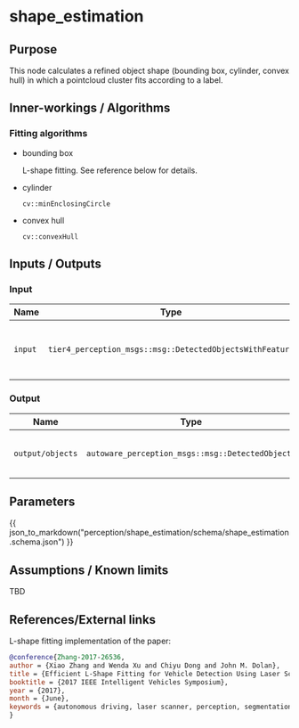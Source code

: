 # shape_estimation

## Purpose

This node calculates a refined object shape (bounding box, cylinder, convex hull) in which a pointcloud cluster fits according to a label.

## Inner-workings / Algorithms

### Fitting algorithms

- bounding box

  L-shape fitting. See reference below for details.

- cylinder

  `cv::minEnclosingCircle`

- convex hull

  `cv::convexHull`

## Inputs / Outputs

### Input

| Name    | Type                                                     | Description                           |
| ------- | -------------------------------------------------------- | ------------------------------------- |
| `input` | `tier4_perception_msgs::msg::DetectedObjectsWithFeature` | detected objects with labeled cluster |

### Output

| Name             | Type                                                  | Description                         |
| ---------------- | ----------------------------------------------------- | ----------------------------------- |
| `output/objects` | `autoware_perception_msgs::msg::DetectedObjects` | detected objects with refined shape |

## Parameters

{{ json_to_markdown("perception/shape_estimation/schema/shape_estimation.schema.json") }}

## Assumptions / Known limits

TBD

## References/External links

L-shape fitting implementation of the paper:

```bibtex
@conference{Zhang-2017-26536,
author = {Xiao Zhang and Wenda Xu and Chiyu Dong and John M. Dolan},
title = {Efficient L-Shape Fitting for Vehicle Detection Using Laser Scanners},
booktitle = {2017 IEEE Intelligent Vehicles Symposium},
year = {2017},
month = {June},
keywords = {autonomous driving, laser scanner, perception, segmentation},
}
```
